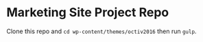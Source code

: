 # Marketing Site Project Repo

Clone this repo and `cd wp-content/themes/octiv2016` then run `gulp`.
